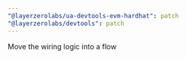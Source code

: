 ```yaml
---
"@layerzerolabs/ua-devtools-evm-hardhat": patch
"@layerzerolabs/devtools": patch
---
```


Move the wiring logic into a flow
